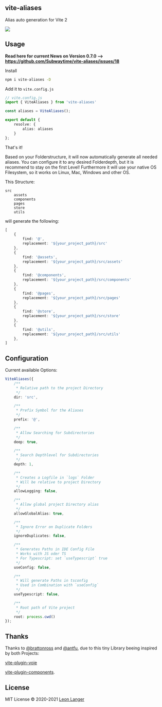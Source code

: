 <h2 align="left">vite-aliases</h2>

<p align="left">Alias auto generation for Vite 2</p>

<p align="left">
<a href="https://www.npmjs.com/package/vite-aliases">
<img src="https://img.shields.io/npm/v/vite-aliases?color=222&style=flat-square">
</a>
</p>

## Usage

**Read here for current News on Version 0.7.0 --> https://github.com/Subwaytime/vite-aliases/issues/18**

Install

```bash
npm i vite-aliases -D
```

Add it to `vite.config.js`

```ts
// vite.config.js
import { ViteAliases } from 'vite-aliases'

const aliases = ViteAliases();

export default {
	resolve: {
		alias: aliases
	}
};
```

That's it!

Based on your Folderstructure, it will now automatically generate all needed aliases.
You can configure it to any desired Folderdepth, but it is recommend to stay on the first Level!
Furthermore it will use your native OS Filesystem, so it works on Linux, Mac, Windows and other OS.

This Structure:

```
src
    assets
    components
    pages
    store
    utils
```

will generate the following:

```ts
[
	{
		find: '@',
		replacement: '${your_project_path}/src'
	},
	{
		find: '@assets',
		replacement: '${your_project_path}/src/assets'
	},
	{
		find: '@components',
		replacement: '${your_project_path}/src/components'
	},
	{
		find: '@pages',
		replacement: '${your_project_path}/src/pages'
	},
	{
		find: '@store',
		replacement: '${your_project_path}/src/store'
	},
	{
		find: '@utils',
		replacement: '${your_project_path}/src/utils'
	},
]
```

## Configuration

Current available Options:

```ts
ViteAliases({
	/**
	 * Relative path to the project Directory
	 */
	dir: 'src',

	/**
	 * Prefix Symbol for the Aliases
	 */
	prefix: '@',

	/**
	 * Allow Searching for Subdirectories
	 */
	deep: true,

	/**
	 * Search Depthlevel for Subdirectories
	 */
	depth: 1,

	/**
	 * Creates a Logfile in `logs` Folder
	 * Will be relative to project Directory
	 */
	allowLogging: false,

	/**
	 * Allow global project Directory alias
	 */
	allowGlobalAlias: true,

	/**
	 * Ignore Error on Duplicate Folders
	 */
	ignoreDuplicates: false,

	/**
	 * Generates Paths in IDE Config File
	 * Works with JS oder TS
	 * For Typescript: set `useTypescript` true
	 */
	useConfig: false,

	/**
	 * Will generate Paths in tsconfig
	 * Used in Combination with `useConfig`
	 */
	useTypescript: false,

	/**
	 * Root path of Vite project
	 */
	root: process.cwd()
});
```

## Thanks

Thanks to [@brattonross](https://github.com/brattonross) and [@antfu](https://github.com/antfu),
due to this tiny Library beeing inspired by both Projects:

[vite-plugin-voie](https://github.com/vamplate/vite-plugin-voie)

[vite-plugin-components](https://github.com/antfu/vite-plugin-components).

## License

MIT License © 2020-2021 [Leon Langer](https://github.com/subwaytime)
